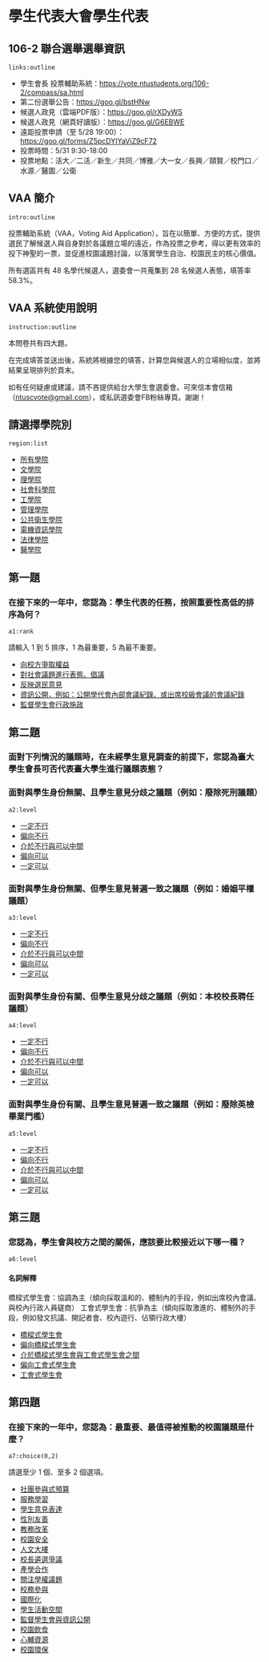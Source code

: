 # 學生代表大會學生代表

## 106-2 聯合選舉選舉資訊

`links:outline`

- 學生會長 投票輔助系統：https://vote.ntustudents.org/106-2/compass/sa.html
- 第二份選舉公告：https://goo.gl/bstHNw
- 候選人政見（雲端PDF版）：https://goo.gl/rXDyWS
- 候選人政見（網頁好讀版）：https://goo.gl/G6EBWE
- 遠距投票申請（至 5/28 19:00）：https://goo.gl/forms/Z5pcDYIYaViZ9cF72
- 投票時間：5/31 9:30-18:00
- 投票地點：活大／二活／新生／共同／博雅／大一女／長興／頤賢／校門口／水源／醫圖／公衛

## VAA 簡介

`intro:outline`

投票輔助系統（VAA，Voting Aid Application），旨在以簡單、方便的方式，提供選民了解候選人與自身對於各議題立場的遠近，作為投票之參考，得以更有效率的投下神聖的一票，並促進校園議題討論，以落實學生自治、校園民主的核心價值。

所有選區共有 48 名學代候選人，選委會一共蒐集到 28 名候選人表態，填答率 58.3%。

## VAA 系統使用說明

`instruction:outline`

本問卷共有四大題。

在完成填答並送出後，系統將根據您的填答，計算您與候選人的立場相似度，並將結果呈現排列於頁末。

如有任何疑慮或建議，請不吝提供給台大學生會選委會。可來信本會信箱（ntuscvote@gmail.com），或私訊選委會FB粉絲專頁。謝謝！


## 請選擇學院別

`region:list`

- [所有學院](*)
- [文學院](文學院)
- [理學院](理學院)
- [社會科學院](社會科學院)
- [工學院](工學院)
- [管理學院](管理學院)
- [公共衛生學院](公共衛生學院)
- [電機資訊學院](電機資訊學院)
- [法律學院](法律學院)
- [醫學院](醫學院)

## 第一題

### 在接下來的一年中，您認為：學生代表的任務，按照重要性高低的排序為何？
`a1:rank`

請輸入 1 到 5 排序，1 為最重要，5 為最不重要。

- [向校方爭取權益](A)
- [對社會議題進行表態、倡議](B)
- [反映選民意見](C)
- [資訊公開，例如：公開學代會內部會議紀錄、或出席校級會議的會議紀錄](D)
- [監督學生會行政施政](E)

## 第二題

### 面對下列情況的議題時，在未經學生意見調查的前提下，您認為臺大學生會長可否代表臺大學生進行議題表態？

### 面對與學生身份無關、且學生意見分歧之議題（例如：廢除死刑議題）
`a2:level`

- [一定不行](-1)
- [偏向不行](-0.667)
- [介於不行與可以中間](0)
- [偏向可以](0.667)
- [一定可以](1)

### 面對與學生身份無關、但學生意見普遍一致之議題（例如：婚姻平權議題）
`a3:level`

- [一定不行](-1)
- [偏向不行](-0.667)
- [介於不行與可以中間](0)
- [偏向可以](0.667)
- [一定可以](1)

### 面對與學生身份有關、但學生意見分歧之議題（例如：本校校長聘任議題）
`a4:level`

- [一定不行](-1)
- [偏向不行](-0.667)
- [介於不行與可以中間](0)
- [偏向可以](0.667)
- [一定可以](1)

### 面對與學生身份有關、且學生意見普遍一致之議題（例如：廢除英檢畢業門檻）
`a5:level`

- [一定不行](-1)
- [偏向不行](-0.667)
- [介於不行與可以中間](0)
- [偏向可以](0.667)
- [一定可以](1)

## 第三題

### 您認為，學生會與校方之間的關係，應該要比較接近以下哪一種？
`a6:level`

#### 名詞解釋

橋樑式學生會：協調為主（傾向採取溫和的、體制內的手段，例如出席校內會議、與校內行政人員磋商）
工會式學生會：抗爭為主（傾向採取激進的、體制外的手段，例如發文抗議、開記者會、校內遊行、佔領行政大樓）


- [橋樑式學生會](-1)
- [偏向橋樑式學生會](-0.667)
- [介於橋樑式學生會與工會式學生會之間](0)
- [偏向工會式學生會](0.667)
- [工會式學生會](1)

## 第四題

### 在接下來的一年中，您認為：最重要、最值得被推動的校園議題是什麼？
`a7:choice(0,2)`

請選至少 1 個、至多 2 個選項。

- [社團參與式預算](A)
- [服務學習](B)
- [學生意見表達](C)
- [性別友善](D)
- [教務改革](E)
- [校園安全](F)
- [人文大樓](G)
- [校長遴選爭議](H)
- [產學合作](I)
- [關注學權議題](J)
- [校務參與](K)
- [國際化](L)
- [學生活動空間](M)
- [監督學生會與資訊公開](N)
- [校園飲食](O)
- [心輔資源](P)
- [校園環保](Q)
